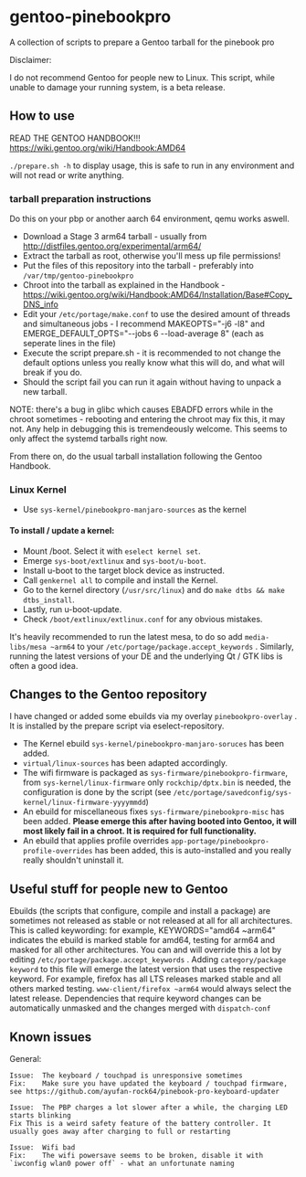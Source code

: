 # gentoo-pinebookpro

A collection of scripts to prepare a Gentoo tarball for the pinebook pro

Disclaimer:

I do not recommend Gentoo for people new to Linux. This script, while unable to damage your running system, is a beta release.

## How to use

READ THE GENTOO HANDBOOK!!! https://wiki.gentoo.org/wiki/Handbook:AMD64

`./prepare.sh -h` to display usage, this is safe to run in any environment and will not read or write anything.

### tarball preparation instructions

Do this on your pbp or another aarch 64 environment, qemu works aswell.

- Download a Stage 3 arm64 tarball - usually from http://distfiles.gentoo.org/experimental/arm64/
- Extract the tarball as root, otherwise you'll mess up file permissions!
- Put the files of this repository into the tarball - preferably into `/var/tmp/gentoo-pinebookpro`
- Chroot into the tarball as explained in the Handbook - https://wiki.gentoo.org/wiki/Handbook:AMD64/Installation/Base#Copy_DNS_info
- Edit your `/etc/portage/make.conf` to use the desired amount of threads and simultaneous jobs - I recommend MAKEOPTS="-j6 -l8" and EMERGE_DEFAULT_OPTS="--jobs 6 --load-average 8" (each as seperate lines in the file)
- Execute the script prepare.sh - it is recommended to not change the default options unless you really know what this will do, and what will break if you do. 
- Should the script fail you can run it again without having to unpack a new tarball.

NOTE: there's a bug in glibc which causes EBADFD errors while in the chroot sometimes - rebooting and entering the chroot may fix this, it may not. Any help in debugging this is tremendeously welcome. This seems to only affect the systemd tarballs right now.

From there on, do the usual tarball installation following the Gentoo Handbook.

### Linux Kernel

- Use `sys-kernel/pinebookpro-manjaro-sources` as the kernel

#### To install / update a kernel:

- Mount /boot. Select it with `eselect kernel set`.
- Emerge `sys-boot/extlinux` and `sys-boot/u-boot`.
- Install u-boot to the target block device as instructed.
- Call `genkernel all` to compile and install the Kernel.
- Go to the kernel directory (`/usr/src/linux`) and do `make dtbs && make dtbs_install`.
- Lastly, run u-boot-update.
- Check `/boot/extlinux/extlinux.conf` for any obvious mistakes.

It's heavily recommended to run the latest mesa, to do so add `media-libs/mesa ~arm64` to your `/etc/portage/package.accept_keywords` .
Similarly, running the latest versions of your DE and the underlying Qt / GTK libs is often a good idea.

## Changes to the Gentoo repository

I have changed or added some ebuilds via my overlay `pinebookpro-overlay` . It is installed by the prepare script via eselect-repository.

- The Kernel ebuild `sys-kernel/pinebookpro-manjaro-soruces` has been added.
- `virtual/linux-sources` has been adapted accordingly.
- The wifi firmware is packaged as `sys-firmware/pinebookpro-firmware`, from `sys-kernel/linux-firmware` only `rockchip/dptx.bin` is needed, the configuration is done by the script (see `/etc/portage/savedconfig/sys-kernel/linux-firmware-yyyymmdd`)
- An ebuild for miscellaneous fixes `sys-firmware/pinebookpro-misc` has been added. **Please emerge this after having booted into Gentoo, it will most likely fail in a chroot. It is required for full functionality.**
- An ebuild that applies profile overrides `app-portage/pinebookpro-profile-overrides` has been added, this is auto-installed and you really really shouldn't uninstall it.

## Useful stuff for people new to Gentoo

Ebuilds (the scripts that configure, compile and install a package) are sometimes not released as stable or not released at all for all architectures. This is called keywording: for example, KEYWORDS="amd64 ~arm64" indicates the ebuild is marked stable for amd64, testing for arm64 and masked for all other architectures.
You can and will override this a lot by editing `/etc/portage/package.accept_keywords` . Adding `category/package keyword` to this file will emerge the latest version that uses the respective keyword. For example, firefox has all LTS releases marked stable and all others marked testing. `www-client/firefox ~arm64` would always select the latest release. Dependencies that require keyword changes can be automatically unmasked and the changes merged with `dispatch-conf`

## Known issues

General:

	Issue:	The keyboard / touchpad is unresponsive sometimes
	Fix:	Make sure you have updated the keyboard / touchpad firmware, see https://github.com/ayufan-rock64/pinebook-pro-keyboard-updater

	Issue:	The PBP charges a lot slower after a while, the charging LED starts blinking
	Fix	This is a weird safety feature of the battery controller. It usually goes away after charging to full or restarting

	Issue:	Wifi bad
	Fix:	The wifi powersave seems to be broken, disable it with `iwconfig wlan0 power off` - what an unfortunate naming
